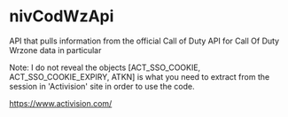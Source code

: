 # nivCodWzApi
API that pulls information from the official Call of Duty API for Call Of Duty Wrzone data in particular


Note:
I do not reveal the objects [ACT_SSO_COOKIE, ACT_SSO_COOKIE_EXPIRY, ATKN] is what you need to extract 
from the session in 'Activision' site in order to use the code.

https://www.activision.com/
